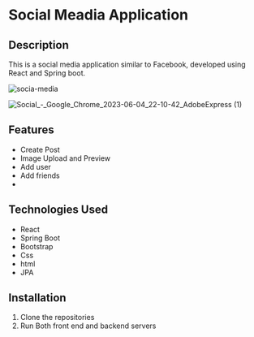 # Social Meadia Application



## Description

This is a social media application similar to Facebook, developed using React and Spring boot. 


![socia-media](https://github.com/PraveenPSp97/social-media-frontend/assets/52876166/8209152e-10f1-43de-86a2-603b272e46a8)

![Social_-_Google_Chrome_2023-06-04_22-10-42_AdobeExpress (1)](https://github.com/PraveenPSp97/social-media-frontend/assets/52876166/56761691-c1f8-460c-afa7-5b68a455e617)

## Features


- Create Post
- Image Upload and Preview
- Add user
- Add friends
- 


## Technologies Used

- React
- Spring Boot
- Bootstrap
- Css
- html
- JPA


## Installation

1. Clone the repositories
2. Run Both front end and backend servers



